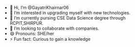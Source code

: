 - 👋 Hi, I’m @GayatriKhairnar06
- 👀 I’m interested in upgrading myself with new technologies.
- 🌱 I’m currently pursing CSE Data Science degree through RCPIT,SHIRPUR.
- 💞️ I’m looking to collaborate with companies.
- 😄 Pronouns: SHE/her
- ⚡ Fun fact: Curious to gain a knowledge 

<!---
GayatriKhairnar06/GayatriKhairnar06 is a ✨ special ✨ repository because its `README.md` (this file) appears on your GitHub profile.
You can click the Preview link to take a look at your changes.
--->
